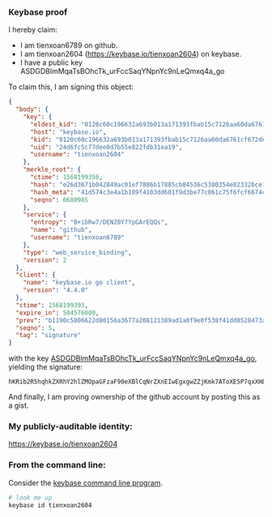 ### Keybase proof

I hereby claim:

  * I am tienxoan6789 on github.
  * I am tienxoan2604 (https://keybase.io/tienxoan2604) on keybase.
  * I have a public key ASDGDBlmMqaTsBOhcTk_urFccSaqYNpnYc9nLeQmxq4a_go

To claim this, I am signing this object:

```json
{
  "body": {
    "key": {
      "eldest_kid": "0120c60c196632a693b013a171393fbab15c7126aa60da6761cf672de426c6ae1afe0a",
      "host": "keybase.io",
      "kid": "0120c60c196632a693b013a171393fbab15c7126aa60da6761cf672de426c6ae1afe0a",
      "uid": "24d6fc5c77dee0d7b55e822fdb31ea19",
      "username": "tienxoan2604"
    },
    "merkle_root": {
      "ctime": 1568199356,
      "hash": "e26d3671b042849ac01ef7886b17885cb84536c5380354e82332bce12ecbad834d72bb635645d3d196b938816cf24493e7fe221dcd5530154d0bd805eeacd111",
      "hash_meta": "41d574c3e4a1b189f4103dd601f9d3be77c061c75f6fcf6674c1ca6895ed24af",
      "seqno": 6680985
    },
    "service": {
      "entropy": "B+ibRw7/DENZ0Y7YpGArEQQs",
      "name": "github",
      "username": "tienxoan6789"
    },
    "type": "web_service_binding",
    "version": 2
  },
  "client": {
    "name": "keybase.io go client",
    "version": "4.4.0"
  },
  "ctime": 1568199393,
  "expire_in": 504576000,
  "prev": "b1190c5806622d80156a3677a208121389ad1a0f9e0f538f41dd0528473a3c7c",
  "seqno": 5,
  "tag": "signature"
}
```

with the key [ASDGDBlmMqaTsBOhcTk_urFccSaqYNpnYc9nLeQmxq4a_go](https://keybase.io/tienxoan2604), yielding the signature:

```
hKRib2R5hqhkZXRhY2hlZMOpaGFzaF90eXBlCqNrZXnEIwEgxgwZZjKmk7AToXE5P7qxXHEmqmDaZ2HPZy3kJsauGv4Kp3BheWxvYWTESpcCBcQgsRkMWAZiLYAVajZ3oggSE4mtGg+eD1OPQd0FKEc6PHzEILlBoHAHBmlGxjpWOn08D9TaGtehBoCPo4GrR2/GfhPxAgHCo3NpZ8RAvL+cRFfBqLk6el7QoT2CWAW/y9dMHVx9H5GQjB0Vm3ABrgb7sKiQzHnraR2VUyR4qRJiza+vYWkG7Gnn29LSCqhzaWdfdHlwZSCkaGFzaIKkdHlwZQildmFsdWXEIM4XTZUWGQT3ZnIK9Coo4CEIPEs3AYRP08j2HougjqWWo3RhZ80CAqd2ZXJzaW9uAQ==

```

And finally, I am proving ownership of the github account by posting this as a gist.

### My publicly-auditable identity:

https://keybase.io/tienxoan2604

### From the command line:

Consider the [keybase command line program](https://keybase.io/download).

```bash
# look me up
keybase id tienxoan2604
```
